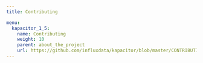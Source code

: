 ```yaml
---
title: Contributing

menu:
  kapacitor_1_5:
    name: Contributing
    weight: 10
    parent: about_the_project
    url: https://github.com/influxdata/kapacitor/blob/master/CONTRIBUTING.md
---
```

